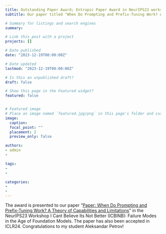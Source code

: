 ```yaml
---
title: Outstanding Paper Award; Entropic Paper Award in NeurIPS23 workshop
subtitle: Our paper titled "When Do Prompting and Prefix-Tuning Work? A Theory of Capabilities and Limitations" received an outstanding paper award.

# Summary for listings and search engines
summary: 

# Link this post with a project
projects: []

# Date published
date: "2023-12-19T00:00:00Z"

# Date updated
lastmod: "2023-12-19T00:00:00Z"

# Is this an unpublished draft?
draft: false

# Show this page in the Featured widget?
featured: false


# Featured image
# Place an image named `featured.jpg/png` in this page's folder and customize its options here.
image:
  caption: 
  focal_point: ""
  placement: 2
  preview_only: false

authors:
- admin
- 

tags:
- 
- 

categories:
- 
- 
---
```


<!-- ## Overview -->

The award is presented to our paper “[Paper: When Do Prompting and Prefix-Tuning Work?
A Theory of Capabilities and Limitations](https://arxiv.org/abs/2310.19698)” in the NeurIPS23 Workshop I Cant Believe Its Not Better (ICBINB): Failure Modes in the Age of Foundation Models. The paper has also been accepted in ICLR24. Congratulations to my student Aleksandar Petrov!